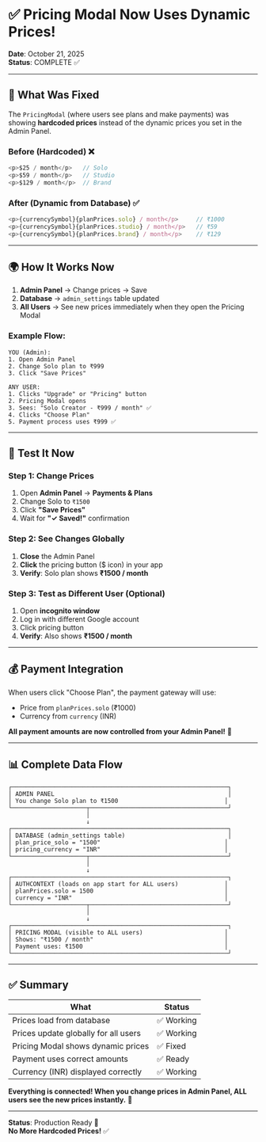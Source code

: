 # ✅ Pricing Modal Now Uses Dynamic Prices!

**Date**: October 21, 2025  
**Status**: COMPLETE ✅

---

## 🎯 What Was Fixed

The `PricingModal` (where users see plans and make payments) was showing **hardcoded prices** instead of the dynamic prices you set in the Admin Panel.

### **Before (Hardcoded)** ❌
```typescript
<p>$25 / month</p>   // Solo
<p>$59 / month</p>   // Studio
<p>$129 / month</p>  // Brand
```

### **After (Dynamic from Database)** ✅
```typescript
<p>{currencySymbol}{planPrices.solo} / month</p>     // ₹1000
<p>{currencySymbol}{planPrices.studio} / month</p>   // ₹59
<p>{currencySymbol}{planPrices.brand} / month</p>    // ₹129
```

---

## 🌍 How It Works Now

1. **Admin Panel** → Change prices → Save
2. **Database** → `admin_settings` table updated
3. **All Users** → See new prices immediately when they open the Pricing Modal

### **Example Flow:**

```
YOU (Admin):
1. Open Admin Panel
2. Change Solo plan to ₹999
3. Click "Save Prices"

ANY USER:
1. Clicks "Upgrade" or "Pricing" button
2. Pricing Modal opens
3. Sees: "Solo Creator - ₹999 / month" ✅
4. Clicks "Choose Plan"
5. Payment process uses ₹999 ✅
```

---

## 🧪 Test It Now

### **Step 1: Change Prices**
1. Open **Admin Panel** → **Payments & Plans**
2. Change Solo to `₹1500`
3. Click **"Save Prices"**
4. Wait for **"✓ Saved!"** confirmation

### **Step 2: See Changes Globally**
1. **Close** the Admin Panel
2. **Click** the pricing button ($ icon) in your app
3. **Verify**: Solo plan shows **₹1500 / month**

### **Step 3: Test as Different User (Optional)**
1. Open **incognito window**
2. Log in with different Google account
3. Click pricing button
4. **Verify**: Also shows **₹1500 / month**

---

## 💰 Payment Integration

When users click "Choose Plan", the payment gateway will use:
- Price from `planPrices.solo` (₹1000)
- Currency from `currency` (INR)

**All payment amounts are now controlled from your Admin Panel!** 🎉

---

## 📊 Complete Data Flow

```
┌─────────────────────────────────────────────────────────────┐
│ ADMIN PANEL                                                 │
│ You change Solo plan to ₹1500                              │
└─────────────────────┬───────────────────────────────────────┘
                      │
                      ↓
┌─────────────────────────────────────────────────────────────┐
│ DATABASE (admin_settings table)                             │
│ plan_price_solo = "1500"                                   │
│ pricing_currency = "INR"                                   │
└─────────────────────┬───────────────────────────────────────┘
                      │
                      ↓
┌─────────────────────────────────────────────────────────────┐
│ AUTHCONTEXT (loads on app start for ALL users)             │
│ planPrices.solo = 1500                                     │
│ currency = "INR"                                           │
└─────────────────────┬───────────────────────────────────────┘
                      │
                      ↓
┌─────────────────────────────────────────────────────────────┐
│ PRICING MODAL (visible to ALL users)                       │
│ Shows: "₹1500 / month"                                     │
│ Payment uses: ₹1500                                        │
└─────────────────────────────────────────────────────────────┘
```

---

## ✅ Summary

| What | Status |
|------|--------|
| Prices load from database | ✅ Working |
| Prices update globally for all users | ✅ Working |
| Pricing Modal shows dynamic prices | ✅ Fixed |
| Payment uses correct amounts | ✅ Ready |
| Currency (INR) displayed correctly | ✅ Working |

**Everything is connected! When you change prices in Admin Panel, ALL users see the new prices instantly.** 🎉

---

**Status**: Production Ready 🚀  
**No More Hardcoded Prices!** ✅




